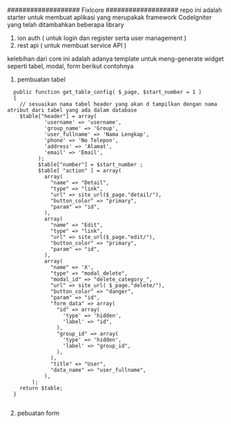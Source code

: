 ###################
Fixlcore
###################
repo ini adalah starter untuk membuat aplikasi yang merupakak framework CodeIgniter yang telah ditambahkan beberapa library 
1. ion auth ( untuk login dan register serta user management )
2. rest api ( untuk membuat service API )

kelebihan dari core ini adalah adanya template untuk meng-generate widget seperti tabel, modal, form
berikut contohnya 
1. pembuatan tabel

```
  public function get_table_config( $_page, $start_number = 1 )
  {
	// sesuaikan nama tabel header yang akan d tampilkan dengan nama atribut dari tabel yang ada dalam database
    $table["header"] = array(
			'username' => 'username',
			'group_name' => 'Group',
			'user_fullname' => 'Nama Lengkap',
			'phone' => 'No Telepon',
			'address' => 'Alamat',
			'email' => 'Email',
		  );
		  $table["number"] = $start_number ;
		  $table[ "action" ] = array(
			array(
			  "name" => "Detail",
			  "type" => "link",
			  "url" => site_url($_page."detail/"),
			  "button_color" => "primary",
			  "param" => "id",
			),
			array(
			  "name" => "Edit",
			  "type" => "link",
			  "url" => site_url($_page."edit/"),
			  "button_color" => "primary",
			  "param" => "id",
			),
			array(
			  "name" => 'X',
			  "type" => "modal_delete",
			  "modal_id" => "delete_category_",
			  "url" => site_url( $_page."delete/"),
			  "button_color" => "danger",
			  "param" => "id",
			  "form_data" => array(
				"id" => array(
				  'type' => 'hidden',
				  'label' => "id",
				),
				"group_id" => array(
				  'type' => 'hidden',
				  'label' => "group_id",
				),
			  ),
			  "title" => "User",
			  "data_name" => "user_fullname",
			),
		);
    return $table;
  }
  
```
2. pebuatan form
